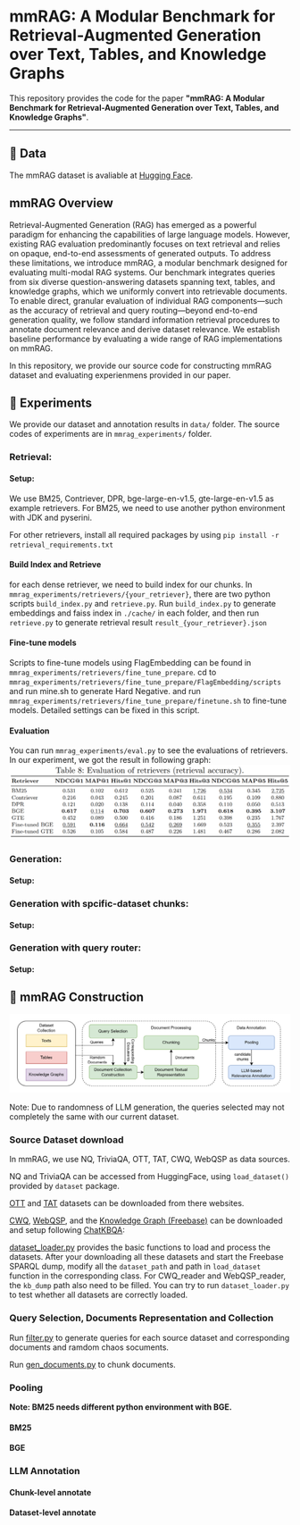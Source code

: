 # mmRAG: A Modular Benchmark for Retrieval-Augmented Generation over Text, Tables, and Knowledge Graphs

This repository provides the code for the paper **"mmRAG: A Modular Benchmark for Retrieval-Augmented Generation over Text, Tables, and Knowledge Graphs"**.

---

## 🔗 Data

The mmRAG dataset is avaliable at [Hugging Face](https://huggingface.co/datasets/Askio/mmrag_benchmark).

## mmRAG Overview
Retrieval-Augmented Generation (RAG) has emerged as a powerful paradigm for enhancing the capabilities of large language models. However, existing RAG evaluation predominantly focuses on text retrieval and relies on opaque, end-to-end assessments of generated outputs. To address these limitations, we introduce mmRAG, a modular benchmark designed for evaluating multi-modal RAG systems. Our benchmark integrates queries from six diverse question-answering datasets spanning text, tables, and knowledge graphs, which we uniformly convert into retrievable documents. To enable direct, granular evaluation of individual RAG components—such as the accuracy of retrieval and query routing—beyond end-to-end generation quality, we follow standard information retrieval procedures to annotate document relevance and derive dataset relevance. We establish baseline performance by evaluating a wide range of RAG implementations on mmRAG.

In this repository, we provide our source code for constructing mmRAG dataset and evaluating experienmens provided in our paper.

## 🧪 Experiments
We provide our dataset and annotation results in `data/` folder. The source codes of experiments are in `mmrag_experiments/` folder.

### Retrieval:

#### Setup:
We use BM25, Contriever, DPR, bge-large-en-v1.5, gte-large-en-v1.5 as example retrievers. For BM25, we need to use another python environment with JDK and pyserini.

For other retrievers, install all required packages by using `pip install -r retrieval_requirements.txt`

#### Build Index and Retrieve
for each dense retriever, we need to build index for our chunks. In `mmrag_experiments/retrievers/{your_retriever}`, there are two python scripts `build_index.py` and `retrieve.py`. Run `build_index.py` to generate embeddings and faiss index in `./cache/` in each folder, and then run `retrieve.py` to generate retrieval result `result_{your_retriever}.json`

#### Fine-tune models
Scripts to fine-tune models using FlagEmbedding can be found in  `mmrag_experiments/retrievers/fine_tune_prepare`. cd to `mmrag_experiments/retrievers/fine_tune_prepare/FlagEmbedding/scripts` and run mine.sh to generate Hard Negative. and run `mmrag_experiments/retrievers/fine_tune_prepare/finetune.sh` to fine-tune models. Detailed settings can be fixed in this script.

#### Evaluation

You can run `mmrag_experiments/eval.py` to see the evaluations of retrievers. In our experiment, we got the result in following graph:
![alt text](./figs/retrieval.png)

### Generation:

#### Setup:

### Generation with spcific-dataset chunks:

#### Setup:

### Generation with query router:
#### Setup:

## 🧾 mmRAG Construction
![mmRAG Dataset Construction](figs/flowchart.png)

Note: Due to randomness of LLM generation, the queries selected may not completely the same with our current dataset.

### Source Dataset download

In mmRAG, we use NQ, TriviaQA, OTT, TAT, CWQ, WebQSP as data sources. 

NQ and TriviaQA can be accessed from HuggingFace, using `load_dataset()` provided by `dataset` package.

[OTT](https://github.com/wenhuchen/OTT-QA) and [TAT](https://nextplusplus.github.io/TAT-QA/) datasets can be downloaded from there websites.

[CWQ](https://www.dropbox.com/scl/fo/nqujvpg2gc4y0ozkw3wgr/AOzjVEsdUhv2Fx2pamfJlSw?rlkey=746t7xehfqxf1zr867nxiq8aq&e=1), [WebQSP](https://www.microsoft.com/en-us/research/publication/the-value-of-semantic-parse-labeling-for-knowledge-base-question-answering-2/), and the [Knowledge Graph (Freebase)](https://github.com/dki-lab/Freebase-Setup) can be downloaded and setup following [ChatKBQA](https://github.com/LHRLAB/ChatKBQA):

[dataset_loader.py](./filter/dataset_loader.py) provides the basic functions to load and process the datasets. After your downloading all these datasets and start the Freebase SPARQL dump, modify all the `dataset_path` and path in `load_dataset` function in the corresponding class. For CWQ_reader and   WebQSP_reader, the `kb_dump` path also need to be filled. You can try to run `dataset_loader.py` to test whether all datasets are correctly loaded.

### Query Selection, Documents Representation and Collection

Run [filter.py](./filter/filter.py) to generate queries for each source dataset and corresponding documents and ramdom chaos socuments.

Run [gen_documents.py](./document_processer/gen_documents.py) to chunk documents.

### Pooling

**Note: BM25 needs different python environment with BGE.**

#### BM25

#### BGE

### LLM Annotation

#### Chunk-level annotate

#### Dataset-level annotate


<!-- ## 📄 Citation

```bibtex
@misc{mmragds,
	author       = { Chuan Xu and Qiaosheng Chen and Yutong Feng and Gong Cheng },
	title        = { mmrag\_benchmark (Revision 72f010b) },
	year         = 2025,
	url          = { https://huggingface.co/datasets/Askio/mmrag\_benchmark },
	doi          = { 10.57967/hf/5475 },
	publisher    = { Hugging Face }
}
``` -->